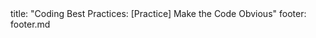 <frontmatter>
title: "Coding Best Practices: [Practice] Make the Code Obvious"
footer: footer.md
</frontmatter>

<include src="unit-inPage-asFlat.md" boilerplate />